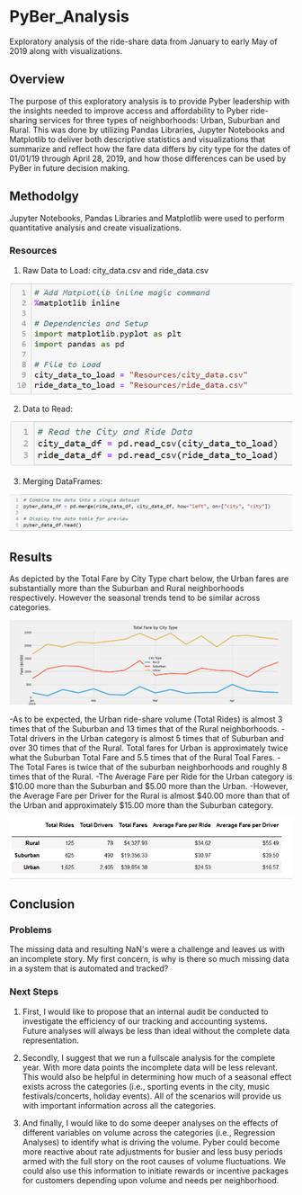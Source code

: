 # PyBer_Analysis


Exploratory analysis of the ride-share data from January to early May of 2019 along with visualizations.


## Overview

The purpose of this exploratory analysis is to provide Pyber leadership with the insights needed to improve access and affordability to Pyber ride-sharing services for three types of neighborhoods: Urban, Suburban and Rural. This was done by utilizing Pandas Libraries, Jupyter Notebooks and Matplotlib to deliver both descriptive statistics and visualizations that summarize and reflect how the fare data differs by city type for the dates of 01/01/19 through April 28, 2019, and how those differences can be used by PyBer in future decision making.

## Methodolgy

Jupyter Notebooks, Pandas Libraries and Matplotlib were used to perform quantitative analysis and create visualizations.

### Resources

1. Raw Data to Load:  city_data.csv and ride_data.csv

![Files to Load](https://raw.githubusercontent.com/rloufoster/PyBer_Analysis/7d41037046720888b1c4e24317f8adf5605c55e6/analysis/Files_to_load.png)

2. Data to Read: 

![Files to Read](https://raw.githubusercontent.com/rloufoster/PyBer_Analysis/7d41037046720888b1c4e24317f8adf5605c55e6/analysis/Files_to_read.png)

3. Merging DataFrames:

![Merging DataFrames](https://raw.githubusercontent.com/rloufoster/PyBer_Analysis/7d41037046720888b1c4e24317f8adf5605c55e6/analysis/Merge_the_DataFrames.png)



## Results

As depicted by the Total Fare by City Type chart below, the Urban fares are substantially more than the Suburban and Rural neighborhoods respectively. However the seasonal trends tend to be similar across categories.  

![Total Fare by City Type](/analysis/Challenge_fare_summary.png)

-As to be expected, the Urban ride-share volume (Total Rides) is almost 3 times that of the Suburban and 13 times that of the Rural neighborhoods.
-Total drivers in the Urban category is almost 5 times that of Suburban and over 30 times that of the Rural. Total fares for Urban is approximately twice what the Suburban Total Fare and 5.5 times that of the Rural Toal Fares.
-The Total Fares is twice that of the suburban neighborhoods and roughly 8 times that of the Rural.
-The Average Fare per Ride for the Urban category is $10.00 more than the Suburban and $5.00 more than the Urban.
-However, the Average Fare per Driver for the Rural is 
almost $40.00 more than that of the Urban and approximately $15.00 more than the Suburban category.  

![Ride-sharing Data Summary](https://github.com/rloufoster/PyBer_Analysis/blob/main/analysis/Challenge_pyberdata_summary.png?raw=true)


## Conclusion
 
### Problems

The missing data and resulting NaN's were a challenge and leaves us with an incomplete story.  My first concern, is why is there so much missing data in a system that is automated and tracked? 

### Next Steps

1. First, I would like to propose that an internal audit be conducted to investigate the efficiency of our tracking and accounting systems. Future analyses will always be less than ideal without the complete data representation. 

2. Secondly, I suggest that we run a fullscale analysis for the complete year.  With more data points the incomplete data will be less relevant.  This would also be helpful in determining how much of a seasonal effect exists across the categories (i.e., sporting events in the city, music festivals/concerts, holiday events). All of the scenarios will provide us with important information across all the categories.  

3. And finally, I would like to do some deeper analyses on the effects of different variables on volume across the categories (i.e., Regression Analyses) to identify what is driving the volume.  Pyber could become more reactive about rate adjustments for busier and less busy periods armed with the full story on the root causes of volume fluctuations.  We could also use this information to initiate rewards or incentive packages for customers depending upon volume and needs per neighborhood.

